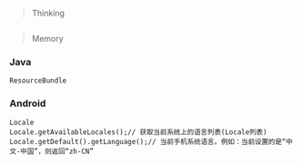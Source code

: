> Thinking

```

```

> Memory

### Java

```
ResourceBundle
```



### Android

```
Locale
Locale.getAvailableLocales();// 获取当前系统上的语言列表(Locale列表)
Locale.getDefault().getLanguage();// 当前手机系统语言。例如：当前设置的是“中文-中国”，则返回“zh-CN”

```

